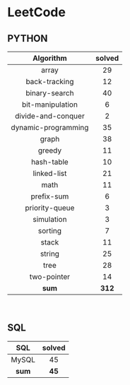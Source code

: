 # LeetCode
## PYTHON
|    Algorithm    | solved |
| :-------------: | :----: |
|array|29|
|back-tracking|12|
|binary-search|40|
|bit-manipulation|6|
|divide-and-conquer|2|
|dynamic-programming|35|
|graph|38|
|greedy|11|
|hash-table|10|
|linked-list|21|
|math|11|
|prefix-sum|6|
|priority-queue|3|
|simulation|3|
|sorting|7|
|stack|11|
|string|25|
|tree|28|
|two-pointer|14|
| **sum** | **312**|

<br>

 ## SQL
|    SQL    | solved |
| :-------------: | :----: |
|    MySQL    |45|
| **sum** | **45**|

